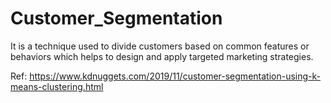 # Customer_Segmentation
It is a technique used to divide customers based on common features or behaviors which helps to design and apply targeted marketing strategies.

Ref: https://www.kdnuggets.com/2019/11/customer-segmentation-using-k-means-clustering.html
